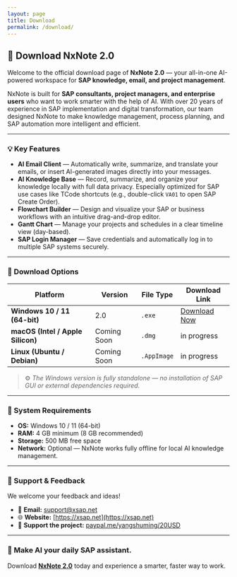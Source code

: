 ```yaml
---
layout: page
title: Download
permalink: /download/
---
```


## 🚀 Download NxNote 2.0

Welcome to the official download page of **NxNote 2.0** — your all-in-one AI-powered workspace for **SAP knowledge, email, and project management**.

NxNote is built for **SAP consultants, project managers, and enterprise users** who want to work smarter with the help of AI.
With over 20 years of experience in SAP implementation and digital transformation, our team designed NxNote to make knowledge management, process planning, and SAP automation more intelligent and efficient.

---

### 💡 Key Features

- **AI Email Client** — Automatically write, summarize, and translate your emails, or insert AI-generated images directly into your messages.
- **AI Knowledge Base** — Record, summarize, and organize your knowledge locally with full data privacy. Especially optimized for SAP use cases like TCode shortcuts (e.g., double-click `VA01` to open SAP Create Order).
- **Flowchart Builder** — Design and visualize your SAP or business workflows with an intuitive drag-and-drop editor.
- **Gantt Chart** — Manage your projects and schedules in a clear timeline view (day-based).
- **SAP Login Manager** — Save credentials and automatically log in to multiple SAP systems securely.

---

### 💾 Download Options

| Platform | Version | File Type | Download Link |
|-----------|----------|-----------|----------------|
| **Windows 10 / 11 (64-bit)** | 2.0 | `.exe` | [Download Now](/download/Release2.0.zip) |
| **macOS (Intel / Apple Silicon)** | Coming Soon | `.dmg` | in progress |
| **Linux (Ubuntu / Debian)** | Coming Soon | `.AppImage` | in progress |

> ⚙️ *The Windows version is fully standalone — no installation of SAP GUI or external dependencies required.*

---

### 🔐 System Requirements

- **OS:** Windows 10 / 11 (64-bit)
- **RAM:** 4 GB minimum (8 GB recommended)
- **Storage:** 500 MB free space
- **Network:** Optional — NxNote works fully offline for local AI knowledge management.

---

### 💬 Support & Feedback

We welcome your feedback and ideas!
- 📧 **Email:** support@xsap.net
- 🌐 **Website:** [https://xsap.net](https://xsap.net)
- 💙 **Support the project:** [paypal.me/yangshuming/20USD](https://paypal.me/yangshuming/20USD)

---

### 🌟 Make AI your daily SAP assistant.
Download [**NxNote 2.0**](/download/Release2.0.zip) today and experience a smarter, faster way to work.
